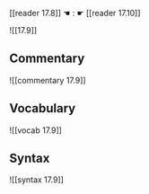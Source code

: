 [[reader 17.8]] ☚ : ☛ [[reader 17.10]]

![[17.9]]

## Commentary

![[commentary 17.9]]

## Vocabulary

![[vocab 17.9]]

## Syntax

![[syntax 17.9]]

